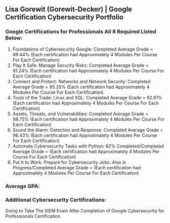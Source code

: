 ## Lisa Gorewit (Gorewit-Decker) | Google Certification Cybersecurity Portfolio
### Google Certifications for Professionals All 8 Required Listed Below:
1. Foundations of Cybersecurity Google: Completed Average Grade = 89.44%
  (Each certification had Approximately 4 Modules Per Course For Each Certification)
2. Play It Safe: Manage Security Risks: Completed Average Grade = 91.24%
  (Each certification had Approximately 4 Modules Per Course For Each Certification)
3. Connect and Protect: Networks and Network Security: Completed Average Grade = 95.25%
  (Each certification had Approximately 4 Modules Per Course For Each Certification)
4. Tools of the Trade: Linux and SQL: Completed Average Grade = 92.61%
  (Each certification had Approximately 4 Modules Per Course For Each Certification)
5. Assets, Threats, and Vulnerabilities: Completed Average Grade = 98.75%
  (Each certification had Approximately 4 Modules Per Course For Each Certification)
6. Sound the Alarm: Detection and Response: Completed Average Grade = 96.43%
  (Each certification had Approximately 4 Modules Per Course For Each Certification)
7. Automate Cybersecurity Tasks with Python: 82% Completed/Completed Average Grade =
  (Each certification had Approximately 4 Modules Per Course For Each Certification)
8. Put It to Work: Prepare for Cybersecurity Jobs: Also in Progress/Completed Average Grade =
  (Each certification had Approximately 4 Modules Per Course For Each Certification)

### Average GPA: 

### Additional Cybersecurity Certifications:
Going to Take The SIEM Exam After Completion of Google Cybersecurity for Professionals Certification
